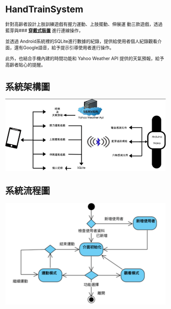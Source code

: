 # HandTrainSystem

針對高齡者設計上肢訓練遊戲有握力運動、上肢擺動、伸展運 動三款遊戲，透過藍芽與### [**穿戴式裝置**](https://github.com/percyku/MyTrainningSystem/tree/master) 進行連線操作，

並透過 Android系統裡的SQLite進行數據的紀錄，提供給使用者個人紀錄觀看介面，還有Google語音，給予提示引導使用者進行操作。

此外，也結合手機內建的時間功能和 Yahoo Weather API 提供的天氣預報，給予高齡者貼心的提醒。

# 系統架構圖

  [<img src="images/系統架構圖.png">](https://github.com/percyku/HandTrainSystem2/blob/master/images/系統架構圖.png)

# 系統流程圖

  [<img src="images/系統流程圖.png">](https://github.com/percyku/HandTrainSystem2/blob/master/images/系統流程圖.png)


